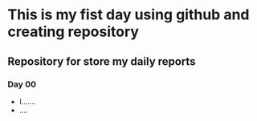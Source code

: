 # This is my fist day using github and creating repository
## Repository for store my daily reports
### Day 00
- I.......
- ....
